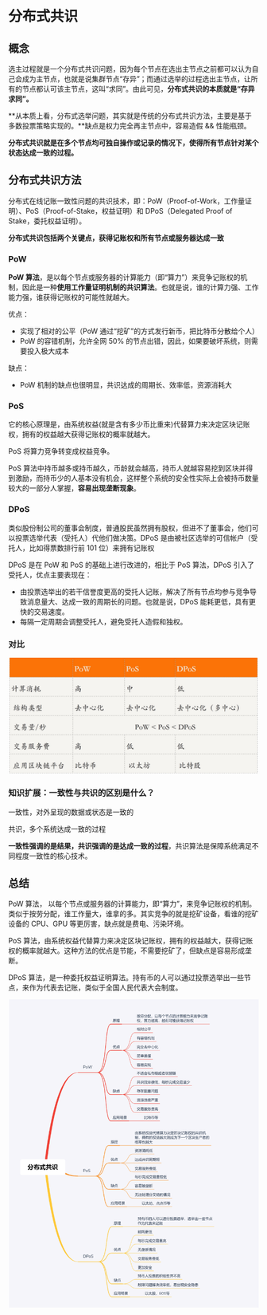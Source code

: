 # 分布式共识

## 概念

选主过程就是一个分布式共识问题，因为每个节点在选出主节点之前都可以认为自己会成为主节点，也就是说集群节点“存异”；而通过选举的过程选出主节点，让所有的节点都认可该主节点，这叫“求同”。由此可见，**分布式共识的本质就是“存异求同”。**

**从本质上看，分布式选举问题，其实就是传统的分布式共识方法，主要是基于多数投票策略实现的。**缺点是权力完全再主节点中，容易造假 && 性能瓶颈。

**分布式共识就是在多个节点均可独自操作或记录的情况下，使得所有节点针对某个状态达成一致的过程。**

## 分布式共识方法

分布式在线记账一致性问题的共识技术，即：PoW（Proof-of-Work，工作量证明）、PoS（Proof-of-Stake，权益证明）和 DPoS（Delegated Proof of Stake，委托权益证明）。

**分布式共识包括两个关键点，获得记账权和所有节点或服务器达成一致**

### PoW

**PoW 算法**，是以每个节点或服务器的计算能力（即“算力”）来竞争记账权的机制，因此是一种**使用工作量证明机制的共识算法**。也就是说，谁的计算力强、工作能力强，谁获得记账权的可能性就越大。

优点：

* 实现了相对的公平（PoW 通过“挖矿”的方式发行新币，把比特币分散给个人）
* PoW 的容错机制，允许全网 50% 的节点出错，因此，如果要破坏系统，则需要投入极大成本

缺点：

* PoW 机制的缺点也很明显，共识达成的周期长、效率低，资源消耗大

### PoS

它的核心原理是，由系统权益(就是含有多少币比重来)代替算力来决定区块记账权，拥有的权益越大获得记账权的概率就越大。

PoS 将算力竞争转变成权益竞争。

PoS 算法中持币越多或持币越久，币龄就会越高，持币人就越容易挖到区块并得到激励，而持币少的人基本没有机会，这样整个系统的安全性实际上会被持币数量较大的一部分人掌握，**容易出现垄断现象**。

### DPoS

类似股份制公司的董事会制度，普通股民虽然拥有股权，但进不了董事会，他们可以投票选举代表（受托人）代他们做决策。DPoS 是由被社区选举的可信帐户（受托人，比如得票数排行前 101 位）来拥有记账权

DPoS 是在 PoW 和 PoS 的基础上进行改进的，相比于 PoS 算法，DPoS 引入了受托人，优点主要表现在：

* 由投票选举出的若干信誉度更高的受托人记账，解决了所有节点均参与竞争导致消息量大、达成一致的周期长的问题。也就是说，DPoS 能耗更低，具有更快的交易速度。
* 每隔一定周期会调整受托人，避免受托人造假和独权。

### 对比

![image-20230314222303607](05_分布式共识：存异求同.assets/image-20230314222303607.png)

### 知识扩展：一致性与共识的区别是什么？

一致性，对外呈现的数据或状态是一致的

共识，多个系统达成一致的过程

**一致性强调的是结果，共识强调的是达成一致的过程**，共识算法是保障系统满足不同程度一致性的核心技术。

## 总结

PoW 算法， 以每个节点或服务器的计算能力，即“算力”，来竞争记账权的机制。类似于按劳分配，谁工作量大，谁拿的多。其实竞争的就是挖矿设备，看谁的挖矿设备的 CPU、GPU 等更厉害，缺点就是费电、污染环境。

PoS 算法，由系统权益代替算力来决定区块记账权，拥有的权益越大，获得记账权的概率就越大。这种方法的优点是节能，不需要挖矿了，但缺点是容易形成垄断。

DPoS 算法，是一种委托权益证明算法。持有币的人可以通过投票选举出一些节点，来作为代表去记账，类似于全国人民代表大会制度。

![image-20230314222522375](05_分布式共识：存异求同.assets/image-20230314222522375.png)







